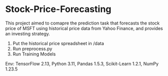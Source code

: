 # Stock-Price-Forecasting
This project aimed to comapre the prediction task that forecasts the stock price of MSFT using historical price data from Yahoo Finance, and provides an investing strategy.

1. Put the historical price spreadsheet in /data
2. Run preprocess.py
3. Run Training Models

Env: TensorFlow 2.13, Python 3.11, Pandas 1.5.3, Scikit-Learn 1.2.1, NumPy 1.23.5
